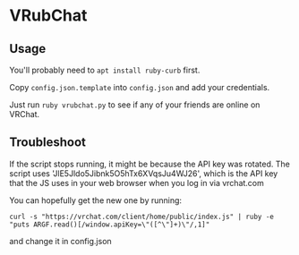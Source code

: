 # VRubChat

## Usage

You'll probably need to `apt install ruby-curb` first.

Copy `config.json.template` into `config.json` and add your credentials.

Just run `ruby vrubchat.py` to see if any of your friends are online on VRChat.

## Troubleshoot

If the script stops running, it might be because the API key was rotated.
The script uses 'JlE5Jldo5Jibnk5O5hTx6XVqsJu4WJ26', which is the API key that the JS uses in your web browser when you log in via vrchat.com

You can hopefully get the new one by running:

`curl -s "https://vrchat.com/client/home/public/index.js" | ruby -e "puts ARGF.read()[/window.apiKey=\"([^\"]+)\"/,1]"`

and change it in config.json
